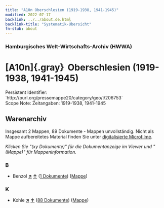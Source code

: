 ```yaml
---
title: "A10n Oberschlesien (1919-1938, 1941-1945)"
modified: 2022-07-17
backlink: ../../about.de.html
backlink-title: "Systematik-Übersicht"
fn-stub: about
---
```


### Hamburgisches Welt-Wirtschafts-Archiv (HWWA)

# [A10n]{.gray}&#8201; Oberschlesien (1919-1938, 1941-1945)

<div class="hint">Persistent Identifier: `http://purl.org/pressemappe20/category/geo/i/206753`</div>

<div class="hint">
Scope Note: Zeitangaben: 1919-1938, 1941-1945
</div>





## Warenarchiv








Insgesamt 2 Mappen, 89 Dokumente - Mappen unvollständig.
Nicht als Mappe aufbereitetes Material finden Sie unter [digitalisierte Microfilme](/film/h1_wa.de.html).

_Klicken Sie "(xy Dokumente)" für die Dokumentanzeige im Viewer und "(Mappe)" für Mappeninformation._




### B

- Benzol [**&nearr;**](../../../ware/i/142110/about.de.html "Benzol (XXX in der ganzen Welt)") [**&uarr;**](../../../ware/about.de.html#PID13-Ko04 "Warensystematik") (<a href="https://pm20.zbw.eu/iiifview/folder/wa/142110,206753" title="über: Benzol : Oberschlesien (1919-1938, 1941-1945)" target="_blank">1 Dokumente</a>) ([Mappe](../../../../folder/wa/1421xx/142110/2067xx/206753/about.de.html))

### K

- Kohle [**&nearr;**](../../../ware/i/143120/about.de.html "Kohle (XXX in der ganzen Welt)") [**&uarr;**](../../../ware/about.de.html#PRB02.01 "Warensystematik") (<a href="https://pm20.zbw.eu/iiifview/folder/wa/143120,206753" title="über: Kohle : Oberschlesien (1919-1938, 1941-1945)" target="_blank">88 Dokumente</a>) ([Mappe](../../../../folder/wa/1431xx/143120/2067xx/206753/about.de.html))




